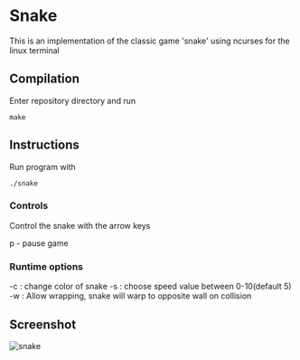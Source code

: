 # Snake
This is an implementation of the classic game 'snake' using ncurses for the
linux terminal

## Compilation
Enter repository directory and run

```
make
```

## Instructions
Run program with
```
./snake
```
### Controls
Control the snake with the arrow keys

p - pause game
### Runtime options
-c <color>: change color of snake
-s <speed>: choose speed value between 0-10(default 5)
-w        : Allow wrapping, snake will warp to opposite wall on collision

## Screenshot
![snake](https://cloud.githubusercontent.com/assets/6550505/26068736/85014230-396c-11e7-8ff2-d364d33adbca.png)
